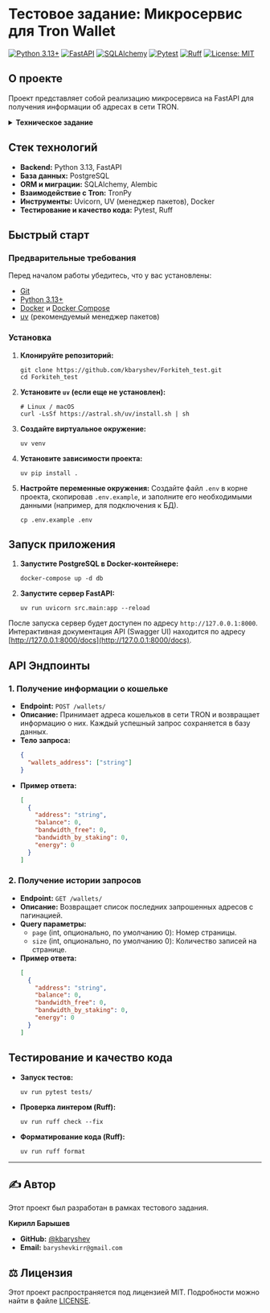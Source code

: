 # Тестовое задание: Микросервис для Tron Wallet

[![Python 3.13+](https://img.shields.io/badge/Python-3.13+-blue.svg)](https://www.python.org/downloads/)
[![FastAPI](https://img.shields.io/badge/FastAPI-0.116.1-green.svg)](https://fastapi.tiangolo.com/)
[![SQLAlchemy](https://img.shields.io/badge/SQLAlchemy-2.0-red.svg)](https://www.sqlalchemy.org/)
[![Pytest](https://img.shields.io/badge/Pytest-8.4.1-blue.svg)](https://pytest.org/)
[![Ruff](https://img.shields.io/endpoint?url=https://raw.githubusercontent.com/astral-sh/ruff/main/assets/badge/v2.json)](https://github.com/astral-sh/ruff)
[![License: MIT](https://img.shields.io/badge/License-MIT-yellow.svg)](https://opensource.org/licenses/MIT)

## О проекте

Проект представляет собой реализацию микросервиса на FastAPI для получения информации об адресах в сети TRON.

<details>
<summary><b>Техническое задание</b></summary>

-   Написать микросервис, который будет выводить информацию по адресу в сети трон, его bandwidth, energy, и баланс trx. Эндпоинт должен принимать в качестве входных данных адрес.
-   Каждый успешный запрос записывать в базу данных с указанием запрошенного кошелька.
-   Реализовать два эндпоинта:
    -   `POST` для получения информации о кошельке.
    -   `GET` для получения списка последних записей из БД с пагинацией.
-   Написать юнит/интеграционные тесты.

**Требования к стеку:** FastAPI, аннотации типов (typing), SQLAlchemy ORM, Tronpy, Pytest.
</details>

## Стек технологий

-   **Backend:** Python 3.13, FastAPI
-   **База данных:** PostgreSQL
-   **ORM и миграции:** SQLAlchemy, Alembic
-   **Взаимодействие с Tron:** TronPy
-   **Инструменты:** Uvicorn, UV (менеджер пакетов), Docker
-   **Тестирование и качество кода:** Pytest, Ruff

## Быстрый старт

### Предварительные требования

Перед началом работы убедитесь, что у вас установлены:
-   [Git](https://git-scm.com/)
-   [Python 3.13+](https://www.python.org/)
-   [Docker](https://www.docker.com/) и [Docker Compose](https://docs.docker.com/compose/)
-   [uv](https://github.com/astral-sh/uv) (рекомендуемый менеджер пакетов)

### Установка

1.  **Клонируйте репозиторий:**
    ```shell
    git clone https://github.com/kbaryshev/Forkiteh_test.git
    cd Forkiteh_test
    ```

2.  **Установите `uv` (если еще не установлен):**
    ```shell
    # Linux / macOS
    curl -LsSf https://astral.sh/uv/install.sh | sh
    ```

3.  **Создайте виртуальное окружение:**
    ```shell
    uv venv
    ```

4.  **Установите зависимости проекта:**
    ```shell
    uv pip install .
    ```

5.  **Настройте переменные окружения:**
    Создайте файл `.env` в корне проекта, скопировав `.env.example`, и заполните его необходимыми данными (например, для подключения к БД).
    ```shell
    cp .env.example .env
    ```

## Запуск приложения

1.  **Запустите PostgreSQL в Docker-контейнере:**
    ```shell
    docker-compose up -d db
    ```

2. **Запустите сервер FastAPI:**
    ```shell
    uv run uvicorn src.main:app --reload
    ```

После запуска сервер будет доступен по адресу `http://127.0.0.1:8000`.
Интерактивная документация API (Swagger UI) находится по адресу [http://127.0.0.1:8000/docs](http://127.0.0.1:8000/docs).

## API Эндпоинты

### 1. Получение информации о кошельке

-   **Endpoint:** `POST /wallets/`
-   **Описание:** Принимает адреса кошельков в сети TRON и возвращает информацию о них. Каждый успешный запрос сохраняется в базу данных.
-   **Тело запроса:**
    ```json
    {
      "wallets_address": ["string"]
    }
    ```
-   **Пример ответа:**
    ```json
    [
      {
        "address": "string",
        "balance": 0,
        "bandwidth_free": 0,
        "bandwidth_by_staking": 0,
        "energy": 0
      }
    ]
    ```

### 2. Получение истории запросов

-   **Endpoint:** `GET /wallets/`
-   **Описание:** Возвращает список последних запрошенных адресов с пагинацией.
-   **Query параметры:**
    -   `page` (int, опционально, по умолчанию 0): Номер страницы.
    -   `size` (int, опционально, по умолчанию 0): Количество записей на странице.
-   **Пример ответа:**
    ```json
    [
      {
        "address": "string",
        "balance": 0,
        "bandwidth_free": 0,
        "bandwidth_by_staking": 0,
        "energy": 0
      }
    ]
    ```

## Тестирование и качество кода

-   **Запуск тестов:**
    ```shell
    uv run pytest tests/
    ```

-   **Проверка линтером (Ruff):**
    ```shell
    uv run ruff check --fix
    ```

-   **Форматирование кода (Ruff):**
    ```shell
    uv run ruff format
    ```

---
## ✍️ Автор

Этот проект был разработан в рамках тестового задания.

**Кирилл Барышев**

-   **GitHub:** [@kbaryshev](https://github.com/kbaryshev)
-   **Email:** `baryshevkirr@gmail.com`

## ⚖️ Лицензия

Этот проект распространяется под лицензией MIT. Подробности можно найти в файле [LICENSE](LICENSE).